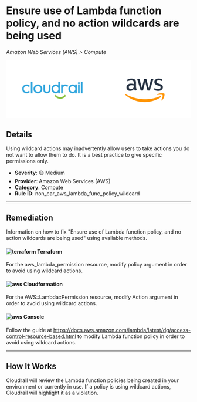 # Ensure use of Lambda function policy, and no action wildcards are being used

*Amazon Web Services (AWS) > Compute*

![Cloudrail and Amazon Web Services (AWS) logos](../images/cloudrail_aws.png)

## Details
Using wildcard actions may inadvertently allow users to take actions you do not want to allow them to do. It is a best practice to give specific permissions only.

- **Severity**: 🟡 Medium
- **Provider**: Amazon Web Services (AWS)
- **Category**: Compute
- **Rule ID**: non_car_aws_lambda_func_policy_wildcard

---

## Remediation
Information on how to fix "Ensure use of Lambda function policy, and no action wildcards are being used" using available methods.


####  <img src="../_media/emojis/terraform.png" alt="terraform" width="20"/>  Terraform
For the aws_lambda_permission resource, modify policy argument in order to avoid using wildcard actions.








#### <img src="../_media/emojis/aws.png" alt="aws" width="20"/> Cloudformation
For the AWS::Lambda::Permission resource, modify Action argument in order to avoid using wildcard actions.



####  <img src="../_media/emojis/aws.png" alt="aws" width="20"/> Console
Follow the guide at <https://docs.aws.amazon.com/lambda/latest/dg/access-control-resource-based.html> to modify Lambda function policy in order to avoid using wildcard actions.




---

## How It Works
Cloudrail will review the Lambda function policies being created in your environment or currently in use. If a policy is using wildcard actions, Cloudrail will highlight it as a violation.